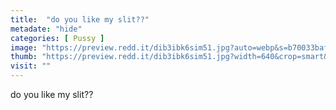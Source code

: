 ```yaml
---
title:  "do you like my slit??"
metadate: "hide"
categories: [ Pussy ]
image: "https://preview.redd.it/dib3ibk6sim51.jpg?auto=webp&s=b70033baf7097f58adb9f5ce3705c917d0123cb2"
thumb: "https://preview.redd.it/dib3ibk6sim51.jpg?width=640&crop=smart&auto=webp&s=4ba22d1fd3a7ca3f8b45736ba9c69b89912a18fb"
visit: ""
---
```

do you like my slit??
